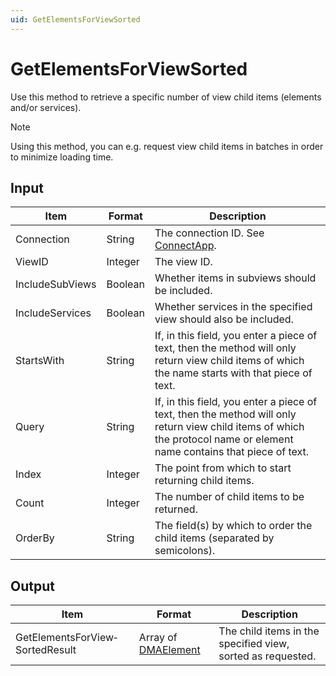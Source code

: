 ```yaml
---
uid: GetElementsForViewSorted
---
```


# GetElementsForViewSorted

Use this method to retrieve a specific number of view child items (elements and/or services).

> [!NOTE]
> Using this method, you can e.g. request view child items in batches in order to minimize loading time.

## Input

| Item | Format | Description |
|--|--|--|
| Connection | String | The connection ID. See [ConnectApp](xref:ConnectApp). |
| ViewID | Integer | The view ID. |
| IncludeSubViews | Boolean | Whether items in subviews should be included. |
| IncludeServices | Boolean | Whether services in the specified view should also be included. |
| StartsWith | String | If, in this field, you enter a piece of text, then the method will only return view child items of which the name starts with that piece of text. |
| Query | String | If, in this field, you enter a piece of text, then the method will only return view child items of which the protocol name or element name contains that piece of text. |
| Index | Integer | The point from which to start returning child items. |
| Count | Integer | The number of child items to be returned. |
| OrderBy | String | The field(s) by which to order the child items (separated by semicolons). |

## Output

| Item | Format | Description |
|--|--|--|
| GetElementsForView­SortedResult | Array of [DMAElement](xref:DMAElement) | The child items in the specified view, sorted as requested. |
